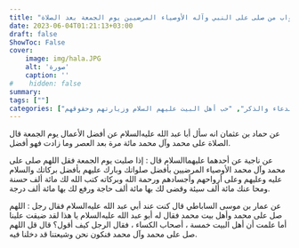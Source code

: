 ```yaml
---
title: "ثواب من صلى على النبي وآله الأوصياء المرضيين يوم الجمعة بعد الصلاة"
date: 2023-06-04T01:21:13+03:00
draft: false
ShowToc: False
cover:
    image: img/hala.JPG
    alt: 'صورة'
    caption: ''
#    hidden: false
summary: 
tags: [""]
categories: ["الدعاء والذكر", "حب أهل البيت عليهم السلام وزيارتهم وحقوقهم"]
---
```

عن حماد بن عثمان انه سأل أبا عبد الله عليه‌السلام عن أفضل الأعمال يوم
الجمعة قال الصلاة على محمد وآل محمد مائة مرة بعد العصر وما زادت
فهو أفضل.

عن ناجية عن أحدهما عليهما‌السلام قال : إذا صليت يوم الجمعة فقل
اللهم صلى على محمد وآل محمد الأوصياء المرضيين بأفضل صلواتك وبارك
عليهم بأفضل بركاتك والسلام عليه وعليهم وعلى أرواحهم وأجسادهم
ورحمة الله وبركاته كتب الله لك مائة ألف حسنة ومحا عنك مائة ألف
سيئة وقضى لك بها مائة ألف حاجة ورفع لك بها مائة ألف درجة.

عن عمار بن موسى الساباطي قال كنت
عند أبي عبد الله عليه‌السلام فقال رجل : اللهم صل على محمد وأهل بيت محمد
فقال له أبو عبد الله عليه‌السلام يا هذا لقد ضيقت علينا أما علمت أن أهل البيت
خمسة ، أصحاب الكساء ، فقال الرجل كيف أقول؟ قال قل اللهم صل
على محمد وآل محمد فنكون نحن وشيعتنا قد دخلنا فيه.

